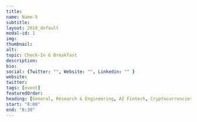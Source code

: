 ```yaml
---
title: 
name: Name-5
subtitle: 
layout: 2018_default
modal-id: 1
img: 
thumbnail: 
alt: 
topic: Check-In & Breakfast
description: 
bio: 
social: {Twitter: "", Website: "", Linkedin: "" }
website: 
twitter: 
tags: [event]
featuredOrder: 
heading: [General, Research & Engineering, AI Fintech, Cryptocurrencies]
start: "8:00"
end: "8:30"
---
```

